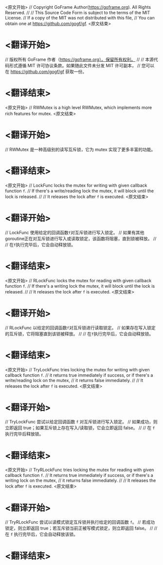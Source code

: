 
<原文开始>
// Copyright GoFrame Author(https://goframe.org). All Rights Reserved.
//
// This Source Code Form is subject to the terms of the MIT License.
// If a copy of the MIT was not distributed with this file,
// You can obtain one at https://github.com/gogf/gf.
<原文结束>

# <翻译开始>
// 版权所有 GoFrame 作者（https://goframe.org）。保留所有权利。
//
// 本源代码形式遵循 MIT 许可协议条款。如果随此文件未分发 MIT 许可副本，
// 您可以在 https://github.com/gogf/gf 获取一份。
# <翻译结束>


<原文开始>
// RWMutex is a high level RWMutex, which implements more rich features for mutex.
<原文结束>

# <翻译开始>
// RWMutex 是一种高级别的读写互斥锁，它为 mutex 实现了更多丰富的功能。
# <翻译结束>


<原文开始>
// LockFunc locks the mutex for writing with given callback function `f`.
// If there's a write/reading lock the mutex, it will block until the lock is released.
//
// It releases the lock after `f` is executed.
<原文结束>

# <翻译开始>
// LockFunc 使用给定的回调函数`f`对互斥锁进行写入锁定。
// 如果有其他goroutine正在对互斥锁进行写入或读取锁定，该函数将阻塞，直到锁被释放。
//
// 在`f`执行完毕后，它会自动释放锁。
# <翻译结束>


<原文开始>
// RLockFunc locks the mutex for reading with given callback function `f`.
// If there's a writing lock the mutex, it will block until the lock is released.
//
// It releases the lock after `f` is executed.
<原文结束>

# <翻译开始>
// RLockFunc 以给定的回调函数`f`对互斥锁进行读取锁定。
// 如果存在写入锁定的互斥锁，它将阻塞直到该锁被释放。
//
// 在`f`执行完毕后，它会自动释放锁。
# <翻译结束>


<原文开始>
// TryLockFunc tries locking the mutex for writing with given callback function `f`.
// it returns true immediately if success, or if there's a write/reading lock on the mutex,
// it returns false immediately.
//
// It releases the lock after `f` is executed.
<原文结束>

# <翻译开始>
// TryLockFunc 尝试以给定回调函数 `f` 对互斥锁进行写入锁定。
// 如果成功，则立即返回 true；如果互斥锁上存在写入/读取锁，它会立即返回 false。
//
// 在 `f` 执行完毕后释放锁。
# <翻译结束>


<原文开始>
// TryRLockFunc tries locking the mutex for reading with given callback function `f`.
// It returns true immediately if success, or if there's a writing lock on the mutex,
// it returns false immediately.
//
// It releases the lock after `f` is executed.
<原文结束>

# <翻译开始>
// TryRLockFunc 尝试以读模式锁定互斥锁并执行给定的回调函数 `f`。
// 若成功锁定，则立即返回 true；若互斥锁当前正被写模式锁定，则立即返回 false。
//
// 在 `f` 执行完毕后，它会自动释放该锁。
# <翻译结束>

